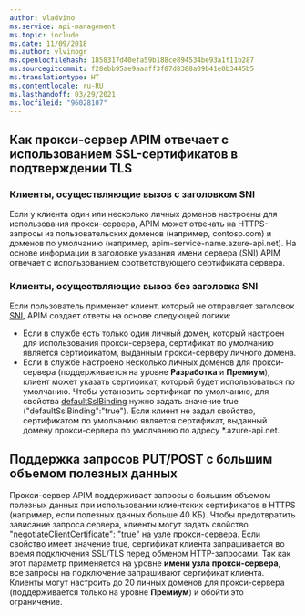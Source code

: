 ```yaml
---
author: vladvino
ms.service: api-management
ms.topic: include
ms.date: 11/09/2018
ms.author: vlvinogr
ms.openlocfilehash: 1858317d40efa59b188ce894534be93a1f11b287
ms.sourcegitcommit: f28ebb95ae9aaaff3f87d8388a09b41e0b3445b5
ms.translationtype: HT
ms.contentlocale: ru-RU
ms.lasthandoff: 03/29/2021
ms.locfileid: "96028107"
---
```

## <a name="how-apim-proxy-server-responds-with-ssl-certificates-in-the-tls-handshake"></a>Как прокси-сервер APIM отвечает с использованием SSL-сертификатов в подтверждении TLS

### <a name="clients-calling-with-sni-header"></a>Клиенты, осуществляющие вызов с заголовком SNI
Если у клиента один или несколько личных доменов настроены для использования прокси-сервера, APIM может отвечать на HTTPS-запросы из пользовательских доменов (например, contoso.com) и доменов по умолчанию (например, apim-service-name.azure-api.net). На основе информации в заголовке указания имени сервера (SNI) APIM отвечает с использованием соответствующего сертификата сервера.

### <a name="clients-calling-without-sni-header"></a>Клиенты, осуществляющие вызов без заголовка SNI
Если пользователь применяет клиент, который не отправляет заголовок [SNI](https://tools.ietf.org/html/rfc6066#section-3), APIM создает ответы на основе следующей логики:

* Если в службе есть только один личный домен, который настроен для использования прокси-сервера, сертификат по умолчанию является сертификатом, выданным прокси-серверу личного домена.
* Если в службе настроено несколько личных доменов для прокси-сервера (поддерживается на уровне **Разработка** и **Премиум**), клиент может указать сертификат, который будет использоваться по умолчанию. Чтобы установить сертификат по умолчанию, для свойства [defaultSslBinding](/rest/api/apimanagement/2019-12-01/apimanagementservice/createorupdate#hostnameconfiguration) нужно задать значение true ("defaultSslBinding":"true"). Если клиент не задал свойство, сертификатом по умолчанию является сертификат, выданный домену прокси-сервера по умолчанию по адресу *.azure-api.net.

## <a name="support-for-putpost-request-with-large-payload"></a>Поддержка запросов PUT/POST с большим объемом полезных данных

Прокси-сервер APIM поддерживает запросы с большим объемом полезных данных при использовании клиентских сертификатов в HTTPS (например, если полезных данных больше 40 КБ). Чтобы предотвратить зависание запроса сервера, клиенты могут задать свойство ["negotiateClientCertificate": "true"](/rest/api/apimanagement/2019-12-01/ApiManagementService/CreateOrUpdate#hostnameconfiguration) на узле прокси-сервера. Если свойство имеет значение true, сертификат клиента запрашивается во время подключения SSL/TLS перед обменом HTTP-запросами. Так как этот параметр применяется на уровне **имени узла прокси-сервера**, все запросы на подключение запрашивают сертификат клиента. Клиенты могут настроить до 20 личных доменов для прокси-сервера (поддерживается только на уровне **Премиум**) и обойти это ограничение.